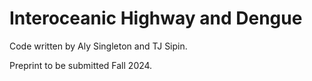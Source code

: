 # Interoceanic Highway and Dengue
Code written by Aly Singleton and TJ Sipin.

Preprint to be submitted Fall 2024.

